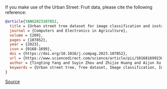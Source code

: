 If you make use of the Urban Street: Fruit data, please cite the following reference:

``` bibtex
@article{YANG2023107852,
  title = {Urban street tree dataset for image classification and instance segmentation},
  journal = {Computers and Electronics in Agriculture},
  volume = {209},
  pages = {107852},
  year = {2023},
  issn = {0168-1699},
  doi = {https://doi.org/10.1016/j.compag.2023.107852},
  url = {https://www.sciencedirect.com/science/article/pii/S0168169923002405},
  author = {Tingting Yang and Suyin Zhou and Zhijie Huang and Aijun Xu and Junhua Ye and Jianxin Yin},
  keywords = {Urban street tree, Tree dataset, Image classification, Instance segmentation, Image segmentation, Tree species identification},
}
```

[Source](https://www.sciencedirect.com/science/article/abs/pii/S0168169923002405?via%3Dihub)